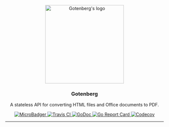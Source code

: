 <p align="center">
    <img src="https://user-images.githubusercontent.com/8983173/38133342-11df3bd8-340f-11e8-9fe4-50baecdceeca.png" alt="Gotenberg's logo" width="250" height="250" />
</p>
<h3 align="center">Gotenberg</h3>
<p align="center">A stateless API for converting HTML files and Office documents to PDF.</p>
<p align="center">
    <a href="https://microbadger.com/images/thecodingmachine/gotenberg:{{ .Orbit.Branch }}">
        <img src="https://images.microbadger.com/badges/image/thecodingmachine/gotenberg:1.0.0.svg{{ .Orbit.Branch }}" alt="MicroBadger">
    </a>
    <a href="https://travis-ci.org/thecodingmachine/gotenberg">
        <img src="https://travis-ci.org/thecodingmachine/docker-images-php.svg?branch={{ .Orbit.Branch }}" alt="Travis CI">
    </a>
    <a href="https://godoc.org/github.com/thecodingmachine/gotenberg">
        <img src="https://godoc.org/github.com/thecodingmachine/gotenberg?status.svg" alt="GoDoc">
    </a>
    <a href="https://goreportcard.com/report/thecodingmachine/gotenberg">
        <img src="https://goreportcard.com/badge/github.com/thecodingmachine/gotenberg" alt="Go Report Card">
    </a>
    <a href="https://codecov.io/gh/thecodingmachine/gotenberg/branch/{{ .Orbit.Branch }}">
        <img src="https://codecov.io/gh/thecodingmachine/gotenberg/branch/{{ .Orbit.Branch }}/graph/badge.svg" alt="Codecov">
    </a>
</p>

---
